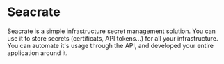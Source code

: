 # Seacrate

Seacrate is a simple infrastructure secret management solution. You can use it to store secrets (certificats, API tokens...) for all your infrastructure. You can automate it's usage through the API, and developed your entire application around it.
